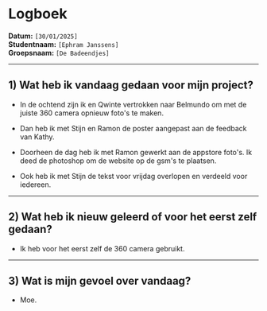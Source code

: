 # Logboek

**Datum:** `[30/01/2025]`  
**Studentnaam:** `[Ephram Janssens]`  
**Groepsnaam:** `[De Badeendjes]`

---

## 1) Wat heb ik vandaag gedaan voor mijn project?

- In de ochtend zijn ik en Qwinte vertrokken naar Belmundo om met de juiste 360 camera opnieuw foto's te maken.

- Dan heb ik met Stijn en Ramon de poster aangepast aan de feedback van Kathy.

- Doorheen de dag heb ik met Ramon gewerkt aan de appstore foto's. Ik deed de photoshop om de website op de gsm's te plaatsen.

- Ook heb ik met Stijn de tekst voor vrijdag overlopen en verdeeld voor iedereen.

---
## 2) Wat heb ik nieuw geleerd of voor het eerst zelf gedaan?

- Ik heb voor het eerst zelf de 360 camera gebruikt.

---

## 3) Wat is mijn gevoel over vandaag?

- Moe.